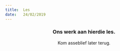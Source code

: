 ```yaml
---
title:  Les
date:   24/02/2019
---
```


### <center>Ons werk aan hierdie les.</center>
<center>Kom asseblief later terug.</center>